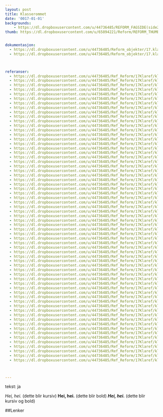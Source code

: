 ```yaml
---
layout: post
title: Klasserommet
date: '0017-01-01'
backgrounds:
    - https://dl.dropboxusercontent.com/u/44736485/REFORM_FAGSIDE(side2)/17.Klasserom2m.jpg
thumb: https://dl.dropboxusercontent.com/u/65894221/Reform/REFORM_THUMBNAILS/17.Klasserommet.jpg


dokumentasjon:
  - https://dl.dropboxusercontent.com/u/44736485/Reform_objekter/17.klasse1.jpg
  - https://dl.dropboxusercontent.com/u/44736485/Reform_objekter/17.klasse2.jpg
  


referanser:
  - https://dl.dropboxusercontent.com/u/44736485/Ref_Reform/17Klaref/klaref01.jpg
  - https://dl.dropboxusercontent.com/u/44736485/Ref_Reform/17Klaref/klaref02.jpg
  - https://dl.dropboxusercontent.com/u/44736485/Ref_Reform/17Klaref/klaref03.jpg
  - https://dl.dropboxusercontent.com/u/44736485/Ref_Reform/17Klaref/klaref04.jpg
  - https://dl.dropboxusercontent.com/u/44736485/Ref_Reform/17Klaref/klaref05.jpg
  - https://dl.dropboxusercontent.com/u/44736485/Ref_Reform/17Klaref/klaref07.jpg
  - https://dl.dropboxusercontent.com/u/44736485/Ref_Reform/17Klaref/klaref08.jpg
  - https://dl.dropboxusercontent.com/u/44736485/Ref_Reform/17Klaref/klaref09.jpg
  - https://dl.dropboxusercontent.com/u/44736485/Ref_Reform/17Klaref/klaref09b.jpg
  - https://dl.dropboxusercontent.com/u/44736485/Ref_Reform/17Klaref/klaref10.jpg
  - https://dl.dropboxusercontent.com/u/44736485/Ref_Reform/17Klaref/klaref11.jpg
  - https://dl.dropboxusercontent.com/u/44736485/Ref_Reform/17Klaref/klaref12.jpg
  - https://dl.dropboxusercontent.com/u/44736485/Ref_Reform/17Klaref/klaref12b.jpg
  - https://dl.dropboxusercontent.com/u/44736485/Ref_Reform/17Klaref/klaref12c.jpg
  - https://dl.dropboxusercontent.com/u/44736485/Ref_Reform/17Klaref/klaref12d.jpg
  - https://dl.dropboxusercontent.com/u/44736485/Ref_Reform/17Klaref/klaref12e.jpg
  - https://dl.dropboxusercontent.com/u/44736485/Ref_Reform/17Klaref/klaref13.jpg
  - https://dl.dropboxusercontent.com/u/44736485/Ref_Reform/17Klaref/klaref14.jpg
  - https://dl.dropboxusercontent.com/u/44736485/Ref_Reform/17Klaref/klaref15.jpg
  - https://dl.dropboxusercontent.com/u/44736485/Ref_Reform/17Klaref/klaref16.jpg
  - https://dl.dropboxusercontent.com/u/44736485/Ref_Reform/17Klaref/klaref17.jpg
  - https://dl.dropboxusercontent.com/u/44736485/Ref_Reform/17Klaref/klaref17b.jpg
  - https://dl.dropboxusercontent.com/u/44736485/Ref_Reform/17Klaref/klaref17c.jpg
  - https://dl.dropboxusercontent.com/u/44736485/Ref_Reform/17Klaref/klaref18.jpg
  - https://dl.dropboxusercontent.com/u/44736485/Ref_Reform/17Klaref/klaref19.jpg
  - https://dl.dropboxusercontent.com/u/44736485/Ref_Reform/17Klaref/klaref20.jpg
  - https://dl.dropboxusercontent.com/u/44736485/Ref_Reform/17Klaref/klaref21.jpg
  - https://dl.dropboxusercontent.com/u/44736485/Ref_Reform/17Klaref/klaref21a.jpg
  - https://dl.dropboxusercontent.com/u/44736485/Ref_Reform/17Klaref/klaref21b.jpg
  - https://dl.dropboxusercontent.com/u/44736485/Ref_Reform/17Klaref/klaref21c.jpg
  - https://dl.dropboxusercontent.com/u/44736485/Ref_Reform/17Klaref/klaref22.jpg
  - https://dl.dropboxusercontent.com/u/44736485/Ref_Reform/17Klaref/klaref23.jpg
  - https://dl.dropboxusercontent.com/u/44736485/Ref_Reform/17Klaref/klaref24.jpg
  - https://dl.dropboxusercontent.com/u/44736485/Ref_Reform/17Klaref/klaref24b.jpg
  - https://dl.dropboxusercontent.com/u/44736485/Ref_Reform/17Klaref/klaref25.jpg
  - https://dl.dropboxusercontent.com/u/44736485/Ref_Reform/17Klaref/klaref26.jpg
  - https://dl.dropboxusercontent.com/u/44736485/Ref_Reform/17Klaref/klaref27.jpg
  - https://dl.dropboxusercontent.com/u/44736485/Ref_Reform/17Klaref/klaref28.jpg
  - https://dl.dropboxusercontent.com/u/44736485/Ref_Reform/17Klaref/klaref29.jpg
  - https://dl.dropboxusercontent.com/u/44736485/Ref_Reform/17Klaref/klaref30.jpg
  - https://dl.dropboxusercontent.com/u/44736485/Ref_Reform/17Klaref/klaref31.jpg
  - https://dl.dropboxusercontent.com/u/44736485/Ref_Reform/17Klaref/klaref32.jpg
  - https://dl.dropboxusercontent.com/u/44736485/Ref_Reform/17Klaref/klaref33.jpg
  - https://dl.dropboxusercontent.com/u/44736485/Ref_Reform/17Klaref/klaref34.jpg
  - https://dl.dropboxusercontent.com/u/44736485/Ref_Reform/17Klaref/klaref35.jpg
  - https://dl.dropboxusercontent.com/u/44736485/Ref_Reform/17Klaref/klaref36.jpg
  - https://dl.dropboxusercontent.com/u/44736485/Ref_Reform/17Klaref/klaref37.jpg
  - https://dl.dropboxusercontent.com/u/44736485/Ref_Reform/17Klaref/klaref38.jpg
  - https://dl.dropboxusercontent.com/u/44736485/Ref_Reform/17Klaref/klaref39.jpg
  - https://dl.dropboxusercontent.com/u/44736485/Ref_Reform/17Klaref/klaref40.jpg
  - https://dl.dropboxusercontent.com/u/44736485/Ref_Reform/17Klaref/klaref40b.jpg
  - https://dl.dropboxusercontent.com/u/44736485/Ref_Reform/17Klaref/klaref41.jpg
  - https://dl.dropboxusercontent.com/u/44736485/Ref_Reform/17Klaref/klaref42.jpg
  - https://dl.dropboxusercontent.com/u/44736485/Ref_Reform/17Klaref/klaref43.jpg
  - https://dl.dropboxusercontent.com/u/44736485/Ref_Reform/17Klaref/klaref44.jpg
  - https://dl.dropboxusercontent.com/u/44736485/Ref_Reform/17Klaref/klaref45.jpg
  - https://dl.dropboxusercontent.com/u/44736485/Ref_Reform/17Klaref/klaref46.jpg
  - https://dl.dropboxusercontent.com/u/44736485/Ref_Reform/17Klaref/klaref47.jpg
  - https://dl.dropboxusercontent.com/u/44736485/Ref_Reform/17Klaref/klaref48.jpg
  - https://dl.dropboxusercontent.com/u/44736485/Ref_Reform/17Klaref/klaref49.jpg
  - https://dl.dropboxusercontent.com/u/44736485/Ref_Reform/17Klaref/klaref49b.jpg
  - https://dl.dropboxusercontent.com/u/44736485/Ref_Reform/17Klaref/klaref50.jpg
  - https://dl.dropboxusercontent.com/u/44736485/Ref_Reform/17Klaref/klaref51.jpg
  - https://dl.dropboxusercontent.com/u/44736485/Ref_Reform/17Klaref/klaref52.jpg



---
```

tekst: ja

*Hei, hei.* (dette blir kursiv)
**Hei, hei.** (dette blir bold)
***Hei, hei.*** (dette blir kursiv og bold)

##Lenker

